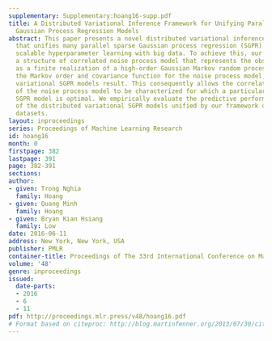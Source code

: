 ```yaml
---
supplementary: Supplementary:hoang16-supp.pdf
title: A Distributed Variational Inference Framework for Unifying Parallel Sparse
  Gaussian Process Regression Models
abstract: This paper presents a novel distributed variational inference framework
  that unifies many parallel sparse Gaussian process regression (SGPR) models for
  scalable hyperparameter learning with big data. To achieve this, our framework exploits
  a structure of correlated noise process model that represents the observation noises
  as a finite realization of a high-order Gaussian Markov random process. By varying
  the Markov order and covariance function for the noise process model, different
  variational SGPR models result. This consequently allows the correlation structure
  of the noise process model to be characterized for which a particular variational
  SGPR model is optimal. We empirically evaluate the predictive performance and scalability
  of the distributed variational SGPR models unified by our framework on two real-world
  datasets.
layout: inproceedings
series: Proceedings of Machine Learning Research
id: hoang16
month: 0
firstpage: 382
lastpage: 391
page: 382-391
sections: 
author:
- given: Trong Nghia
  family: Hoang
- given: Quang Minh
  family: Hoang
- given: Bryan Kian Hsiang
  family: Low
date: 2016-06-11
address: New York, New York, USA
publisher: PMLR
container-title: Proceedings of The 33rd International Conference on Machine Learning
volume: '48'
genre: inproceedings
issued:
  date-parts:
  - 2016
  - 6
  - 11
pdf: http://proceedings.mlr.press/v48/hoang16.pdf
# Format based on citeproc: http://blog.martinfenner.org/2013/07/30/citeproc-yaml-for-bibliographies/
---
```


